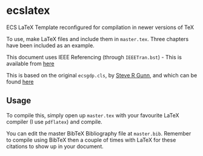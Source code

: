 # ecslatex
ECS LaTeX Template reconfigured for compilation in newer versions of TeX

To use, make LaTeX files and include them in `master.tex`. Three chapters have been included as an example.

This document uses IEEE Referencing (through `IEEETran.bst`) - This is available from [here](https://www.ieee.org/conferences_events/conferences/publishing/templates.html)

This is based on the original `ecsgdp.cls`, by [Steve R Gunn](https://www.ecs.soton.ac.uk/people/srg), and which can be found [here](http://users.ecs.soton.ac.uk/srg/softwaretools/document/)

## Usage

To compile this, simply open up `master.tex` with your favourite LaTeX compiler (I use `pdflatex`) and compile.

You can edit the master BibTeX Bibliography file at `master.bib`. Remember to compile using BibTeX then a couple of times with LaTeX for these citations to show up in your document.
